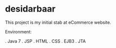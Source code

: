 # desidarbaar

This project is my initial stab at eCommerce website.

Environment:

. Java 7
. JSP
. HTML
. CSS
. EJB3
. JTA


